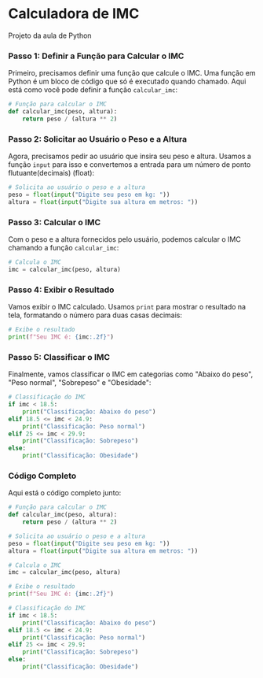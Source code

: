 # Calculadora de IMC
 Projeto da aula de Python

### Passo 1: Definir a Função para Calcular o IMC
Primeiro, precisamos definir uma função que calcule o IMC. Uma função em Python é um bloco de código que só é executado quando chamado. Aqui está como você pode definir a função `calcular_imc`:

```python
# Função para calcular o IMC
def calcular_imc(peso, altura):
    return peso / (altura ** 2)
```

### Passo 2: Solicitar ao Usuário o Peso e a Altura
Agora, precisamos pedir ao usuário que insira seu peso e altura. Usamos a função `input` para isso e convertemos a entrada para um número de ponto flutuante(decimais) (float):

```python
# Solicita ao usuário o peso e a altura
peso = float(input("Digite seu peso em kg: "))
altura = float(input("Digite sua altura em metros: "))
```

### Passo 3: Calcular o IMC
Com o peso e a altura fornecidos pelo usuário, podemos calcular o IMC chamando a função `calcular_imc`:

```python
# Calcula o IMC
imc = calcular_imc(peso, altura)
```

### Passo 4: Exibir o Resultado
Vamos exibir o IMC calculado. Usamos `print` para mostrar o resultado na tela, formatando o número para duas casas decimais:

```python
# Exibe o resultado
print(f"Seu IMC é: {imc:.2f}")
```

### Passo 5: Classificar o IMC
Finalmente, vamos classificar o IMC em categorias como "Abaixo do peso", "Peso normal", "Sobrepeso" e "Obesidade":

```python
# Classificação do IMC
if imc < 18.5:
    print("Classificação: Abaixo do peso")
elif 18.5 <= imc < 24.9:
    print("Classificação: Peso normal")
elif 25 <= imc < 29.9:
    print("Classificação: Sobrepeso")
else:
    print("Classificação: Obesidade")
```

### Código Completo
Aqui está o código completo junto:

```python
# Função para calcular o IMC
def calcular_imc(peso, altura):
    return peso / (altura ** 2)

# Solicita ao usuário o peso e a altura
peso = float(input("Digite seu peso em kg: "))
altura = float(input("Digite sua altura em metros: "))

# Calcula o IMC
imc = calcular_imc(peso, altura)

# Exibe o resultado
print(f"Seu IMC é: {imc:.2f}")

# Classificação do IMC
if imc < 18.5:
    print("Classificação: Abaixo do peso")
elif 18.5 <= imc < 24.9:
    print("Classificação: Peso normal")
elif 25 <= imc < 29.9:
    print("Classificação: Sobrepeso")
else:
    print("Classificação: Obesidade")



